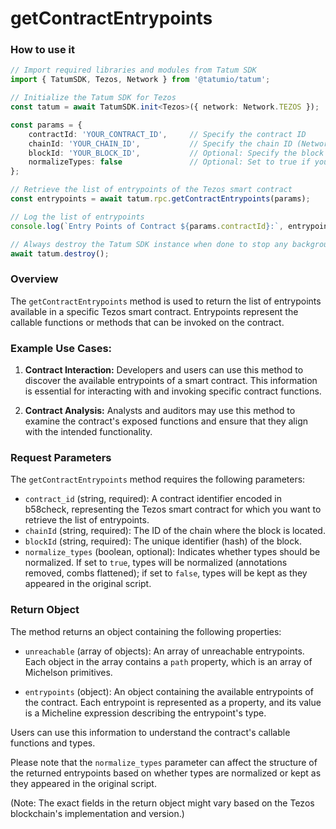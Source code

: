 # getContractEntrypoints

### How to use it

```typescript
// Import required libraries and modules from Tatum SDK
import { TatumSDK, Tezos, Network } from '@tatumio/tatum';

// Initialize the Tatum SDK for Tezos
const tatum = await TatumSDK.init<Tezos>({ network: Network.TEZOS });

const params = {
    contractId: 'YOUR_CONTRACT_ID',     // Specify the contract ID
    chainId: 'YOUR_CHAIN_ID',           // Specify the chain ID (Network identifier)
    blockId: 'YOUR_BLOCK_ID',           // Optional: Specify the block ID if needed
    normalizeTypes: false               // Optional: Set to true if you want to normalize types
};

// Retrieve the list of entrypoints of the Tezos smart contract
const entrypoints = await tatum.rpc.getContractEntrypoints(params);

// Log the list of entrypoints
console.log(`Entry Points of Contract ${params.contractId}:`, entrypoints);

// Always destroy the Tatum SDK instance when done to stop any background processes
await tatum.destroy();
```

### Overview

The `getContractEntrypoints` method is used to return the list of entrypoints available in a specific Tezos smart contract. Entrypoints represent the callable functions or methods that can be invoked on the contract.

### Example Use Cases:

1. **Contract Interaction:** Developers and users can use this method to discover the available entrypoints of a smart contract. This information is essential for interacting with and invoking specific contract functions.

2. **Contract Analysis:** Analysts and auditors may use this method to examine the contract's exposed functions and ensure that they align with the intended functionality.

### Request Parameters

The `getContractEntrypoints` method requires the following parameters:

- `contract_id` (string, required): A contract identifier encoded in b58check, representing the Tezos smart contract for which you want to retrieve the list of entrypoints.
- `chainId` (string, required): The ID of the chain where the block is located.
- `blockId` (string, required): The unique identifier (hash) of the block.
- `normalize_types` (boolean, optional): Indicates whether types should be normalized. If set to `true`, types will be normalized (annotations removed, combs flattened); if set to `false`, types will be kept as they appeared in the original script.

### Return Object

The method returns an object containing the following properties:

- `unreachable` (array of objects): An array of unreachable entrypoints. Each object in the array contains a `path` property, which is an array of Michelson primitives.

- `entrypoints` (object): An object containing the available entrypoints of the contract. Each entrypoint is represented as a property, and its value is a Micheline expression describing the entrypoint's type.

Users can use this information to understand the contract's callable functions and types.

Please note that the `normalize_types` parameter can affect the structure of the returned entrypoints based on whether types are normalized or kept as they appeared in the original script.

(Note: The exact fields in the return object might vary based on the Tezos blockchain's implementation and version.)